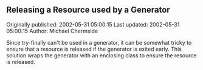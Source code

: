 ## Releasing a Resource used by a Generator 
Originally published: 2002-05-31 05:00:15 
Last updated: 2002-05-31 05:00:15 
Author: Michael Chermside 
 
Since try-finally can't be used in a generator, it can be somewhat tricky to ensure that a resource is released if the generator is exited early. This solution wraps the generator with an enclosing class to ensure the resource is released.